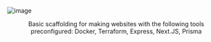 ![image](https://user-images.githubusercontent.com/84760072/220568794-c3cced81-7c00-4746-8f7f-18fc33d2db5a.png)

<p align="center">
  Basic scaffolding for making websites with the following tools preconfigured: Docker, Terraform, Express, Next.JS, Prisma
</p>
